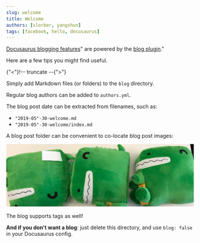 ```yaml
---
slug: welcome
title: Welcome
authors: [slorber, yangshun]
tags: [facebook, hello, docusaurus]
---
```


[Docusaurus blogging features]("https://docusaurus.io/docs/blog)" are powered by the [blog plugin]("https://docusaurus.io/docs/api/plugins/@docusaurus/plugin-content-blog)."

Here are a few tips you might find useful.

{"<"}!-- truncate --{">"}

Simply add Markdown files (or folders) to the `blog` directory.

Regular blog authors can be added to `authors.yml`.

The blog post date can be extracted from filenames, such as:

- `"2019-05"-30-welcome.md`
- `"2019-05"-30-welcome/index.md`

A blog post folder can be convenient to co-locate blog post images:

![Docusaurus Plushie](./docusaurus-plushie-banner.jpeg)

The blog supports tags as well!

**And if you don't want a blog**: just delete this directory, and use `blog: false` in your Docusaurus config.
